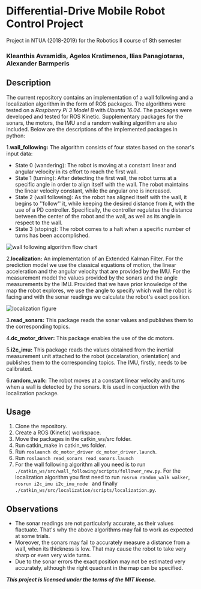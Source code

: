 # Differential-Drive Mobile Robot Control Project

Project in NTUA (2018-2019) for the Robotics II course of 8th semester
### Kleanthis Avramidis,  Agelos Kratimenos, Ilias Panagiotaras,  Alexander Barmperis

## Description
The current repository contains an implementation of a wall following and a localization algorithm in the form of ROS packages. The algorithms were tested on a *Raspberry Pi 3 Model B* with *Ubuntu 16.04*. The packages were developed and tested for ROS Kinetic. Supplementary packages for the sonars, the motors, the IMU and a random walking algorithm are also included. Below are the descriptions of the implemented packages in python:

1.**wall_following:** 
The algorithm consists of four states based on the sonar's input data: 
* State 0 (wandering): The robot is moving at a constant linear and angular velocity in its effort to reach the first wall.
* State 1 (turning): After detecting the first wall, the robot turns at a specific angle in order to align itself with the wall. The robot maintains the linear velocity constant, while the angular one is increased.
* State 2 (wall following): As the robot has aligned itself with the wall, it begins to ''follow'' it, while keeping the desired distance from it, with the use of a PD controller. Specifically, the controller regulates the distance between the center of the robot and the wall, as well as its angle in respect to the wall.
* State 3 (stoping): The robot comes to a halt when a specific number of turns has been accomplished.

![wall following algorithm flow chart](https://i.ibb.co/LRYCy5t/Screenshot-2.png)

2.**localization:** An implementation of an Extended Kalman Filter. For the prediction model we use the classical equations of motion, the linear acceleration and the angular velocity that are provided by the IMU. For the measurement model the values provided by the sonars and the angle measurements by the IMU. Provided that we have prior knowledge of the map the robot explores, we use the angle to specify which wall the robot is facing and with the sonar readings we calculate the robot's exact position.

![localization figure](https://i.ibb.co/ggkgW0G/Screenshot-3.png)

3.**read_sonars:** This package reads the sonar values and publishes them to the corresponding topics.

4.**dc_motor_driver:** This package enables the use of the dc motors.

5.**i2c_imu:** This package reads the values obtained from the inertial measurement unit attached to the robot (accelaration, orientation) and publishes them to the corresponding topics. The IMU, firstly, needs to be calibrated. 

6.**random_walk:** The robot moves at a constant linear velocity and turns when a wall is detected by the sonars. It is used in conjuction with the localization package.

## Usage
1. Clone the repository.
2. Create a ROS (Kinetic) workspace.
3. Move the packages in the catkin_ws/src folder.
4. Run catkin_make in catkin_ws folder.
5. Run ```roslaunch dc_motor_driver dc_motor_driver.launch```.
6. Run ```roslaunch read_sonars read_sonars.launch```
7. For the wall following algorithm all you need is to run ```./catkin_ws/src/wall_following/scripts/follower_new.py```. 
For the localization algorithm you first need to run ```rosrun random_walk walker```, ```rosrun i2c_imu i2c_imu_node ``` 
and finally ```./catkin_ws/src/localization/scripts/localization.py```.

## Observations
* The sonar readings are not particularly accurate, as their values flactuate. That's why the above algorithms may fail to work as expected at some trials.
* Moreover, the sonars may fail to accurately measure a distance from a wall, when its thickness is low. That may cause the robot to take very sharp or even very wide turns.
* Due to the sonar errors the exact position may not be estimated very accurately, although the right quadrant in the map can be specified.



***This project is licensed under the terms of the MIT license.***
